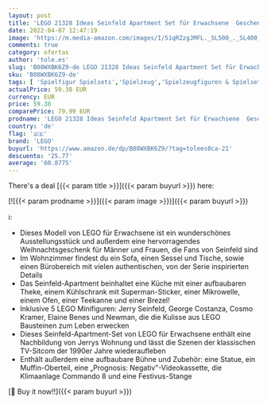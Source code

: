```yaml
---
layout: post
title: 'LEGO 21328 Ideas Seinfeld Apartment Set für Erwachsene  Geschenkidee mit Jerry Seinfeld als Minifigur'
date: 2022-04-07 12:47:19
image: 'https://m.media-amazon.com/images/I/51qRZzgJMFL._SL500_._SL400_.jpg'
comments: true
category: ofertas
author: 'tole.es'
slug: 'B08WXBK6Z9-de LEGO 21328 Ideas Seinfeld Apartment Set für Erwachsene...'
sku: 'B08WXBK6Z9-de'
tags: [ 'Spielfigur Spielsets','Spielzeug','Spielzeugfiguren & Spielsets','lego', ]
actualPrice: 59.38 EUR
currency: EUR
price: 59.38
comparePrice: 79.99 EUR
prodname: 'LEGO 21328 Ideas Seinfeld Apartment Set für Erwachsene  Geschenkidee mit Jerry Seinfeld als Minifigur'
country: 'de'
flag: '🇩🇪'
brand: 'LEGO'
buyurl: 'https://www.amazon.de/dp/B08WXBK6Z9/?tag=tolees0ca-21'
descuento: '25.77'
average: '60.8775'
---
```


There's a deal [{{< param title >}}]({{< param buyurl >}})  here:

[![{{< param prodname >}}]({{< param image >}})]({{< param buyurl >}})

ℹ️:

- Dieses Modell von LEGO für Erwachsene ist ein wunderschönes Ausstellungsstück und außerdem eine hervorragendes Weihnachtsgeschenk für Männer und Frauen, die Fans von Seinfeld sind
- Im Wohnzimmer findest du ein Sofa, einen Sessel und Tische, sowie einen Bürobereich mit vielen authentischen, von der Serie inspirierten Details
- Das Seinfeld-Apartment beinhaltet eine Küche mit einer aufbaubaren Theke, einem Kühlschrank mit Superman-Sticker, einer Mikrowelle, einem Ofen, einer Teekanne und einer Brezel!
- Inklusive 5 LEGO Minifiguren: Jerry Seinfeld, George Costanza, Cosmo Kramer, Elaine Benes und Newman, die die Kulisse aus LEGO Bausteinen zum Leben erwecken
- Dieses Seinfeld-Apartment-Set von LEGO für Erwachsene enthält eine Nachbildung von Jerrys Wohnung und lässt die Szenen der klassischen TV-Sitcom der 1990er Jahre wiederaufleben
- Enthält außerdem eine aufbaubare Bühne und Zubehör: eine Statue, ein Muffin-Oberteil, eine „Prognosis: Negativ"-Videokassette, die Klimaanlage Commando 8 und eine Festivus-Stange

[🛒 Buy it now!!]({{< param buyurl >}})
